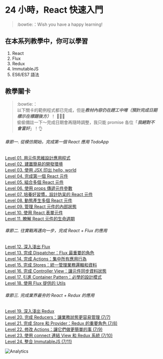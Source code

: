 # 24 小時，React 快速入門

> :bowtie:：Wish you have a happy learning!


## 在本系列教學中，你可以學習
1. React
2. Flux
3. Redux
4. ImmutableJS
5. ES6/ES7 語法


## 教學關卡

> :bowtie:：  
> 以下關卡的範例程式都已完成，但是***教材內容仍在趕工中唷（預計完成日期標示在標題後方）***！ :loudspeaker::loudspeaker::loudspeaker:  
> 偷偷備註一下～完成日期會再隨時調整，我只能 promise 各位「***我絕對不會富奸***」！:ok_hand:

###### 章節一. 從模仿開始，完成第一個 React 應用 TodoApp
[Level 01. 用元件思維設計應用程式](https://github.com/shiningjason1989/react-quick-tutorial/tree/master/level-01_react)  
[Level 02. 建置簡易的開發環境](https://github.com/shiningjason1989/react-quick-tutorial/tree/master/level-02_initial-project)  
[Level 03. 使用 JSX 印出 hello, world](https://github.com/shiningjason1989/react-quick-tutorial/tree/master/level-03_hello-react)  
[Level 04. 完成第一個 React 元件](https://github.com/shiningjason1989/react-quick-tutorial/tree/master/level-04_first-component)  
[Level 05. 組合多個 React 元件](https://github.com/shiningjason1989/react-quick-tutorial/tree/master/level-05_component-composition)  
[Level 06. 使用 props 傳遞元件參數](https://github.com/shiningjason1989/react-quick-tutorial/tree/master/level-06_transferring-props)  
[Level 07. 培養好習慣，設計防呆的 React 元件](https://github.com/shiningjason1989/react-quick-tutorial/tree/master/level-07_prop-types-n-default-values)  
[Level 08. 動態產生多個 React 元件](https://github.com/shiningjason1989/react-quick-tutorial/tree/master/level-08_dynamic-children)  
[Level 09. 管理 React 元件的內部狀態](https://github.com/shiningjason1989/react-quick-tutorial/tree/master/level-09_stateful-component)  
[Level 10. 使用 React 表單元件](https://github.com/shiningjason1989/react-quick-tutorial/tree/master/level-10_forms)  
[Level 11. 瞭解 React 元件的生命週期](https://github.com/shiningjason1989/react-quick-tutorial/tree/master/level-11_component-lifecycle)  

###### 章節二. 往實戰再邁向一步，完成 React + Flux 的應用
[Level 12. 深入淺出 Flux](https://github.com/shiningjason1989/react-quick-tutorial/tree/master/level-12_flux)  
[Level 13. 完成 Dispatcher：Flux 最重要的角色](https://github.com/shiningjason1989/react-quick-tutorial/tree/master/level-13_flux-dispatcher)  
[Level 14. 完成 Actions：集中所有應用行為](https://github.com/shiningjason1989/react-quick-tutorial/tree/master/level-14_flux-actions)  
[Level 15. 完成 Stores：統一管理業務邏輯和資料](https://github.com/shiningjason1989/react-quick-tutorial/tree/master/level-15_flux-stores)  
[Level 16. 完成 Controller View：讓元件同步資料狀態](https://github.com/shiningjason1989/react-quick-tutorial/tree/master/level-16_flux-controller-view)  
[Level 17. 引進 Container Pattern：必學的設計模式](https://github.com/shiningjason1989/react-quick-tutorial/tree/master/level-17_container-pattern)  
[Level 18. 使用 Flux 提供的 Utils](https://github.com/shiningjason1989/react-quick-tutorial/tree/master/level-18_flux-utils)  

###### 章節三. 完成業界最夯的 React + Redux 的應用
[Level 19. 深入淺出 Redux](https://github.com/shiningjason1989/react-quick-tutorial/tree/master/level-19_redux)  
[Level 20. 完成 Reducers：讓業務狀態更容易管理 (7/7)](https://github.com/shiningjason1989/react-quick-tutorial/tree/master/level-20_redux-reducers)  
[Level 21. 完成 Store 和 Provider：Redux 的重要角色 (7/8)](https://github.com/shiningjason1989/react-quick-tutorial/tree/master/level-21_redux-store-n-provider)  
[Level 22. 修改 Actions：讓它們做更簡單的事 (7/9)](https://github.com/shiningjason1989/react-quick-tutorial/tree/master/level-22_redux-actions)  
[Level 23. 使用 connect 連結 View 和 Redux 系統 (7/10)](https://github.com/shiningjason1989/react-quick-tutorial/tree/master/level-23_redux-connect-view)  
[Level 24. 整合 ImmutableJS (7/11)](https://github.com/shiningjason1989/react-quick-tutorial/tree/master/level-24_immutablejs)  


![Analytics](https://shining-ga-beacon.appspot.com/UA-77436651-1/home?pixel)
